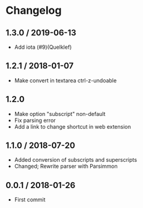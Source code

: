 # Changelog

## 1.3.0 / 2019-06-13

- Add iota (#9)(Quelklef)

## 1.2.1 / 2018-01-07

- Make convert in textarea ctrl-z-undoable

## 1.2.0

- Make option "subscript" non-default
- Fix parsing error
- Add a link to change shortcut in web extension

## 1.1.0 / 2018-07-20

- Added conversion of subscripts and superscripts
- Changed; Rewrite parser with Parsimmon

## 0.0.1 / 2018-01-26

- First commit
